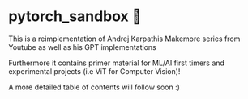 # pytorch_sandbox 🐑

This is a reimplementation of Andrej Karpathis Makemore series from Youtube
as well as his GPT implementations

Furthermore it contains primer material for ML/AI first timers and experimental projects (i.e ViT for Computer Vision)!

A more detailed table of contents will follow soon :)
